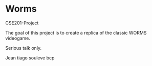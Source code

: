 # Worms
CSE201-Project

The goal of this project is to create a replica of the classic WORMS videogame.

Serious talk only.

Jean tiago souleve bcp
